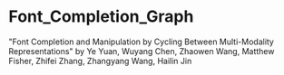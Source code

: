 # Font_Completion_Graph
"Font Completion and Manipulation by Cycling Between Multi-Modality Representations" by Ye Yuan, Wuyang Chen, Zhaowen Wang, Matthew Fisher, Zhifei Zhang, Zhangyang Wang, Hailin Jin
